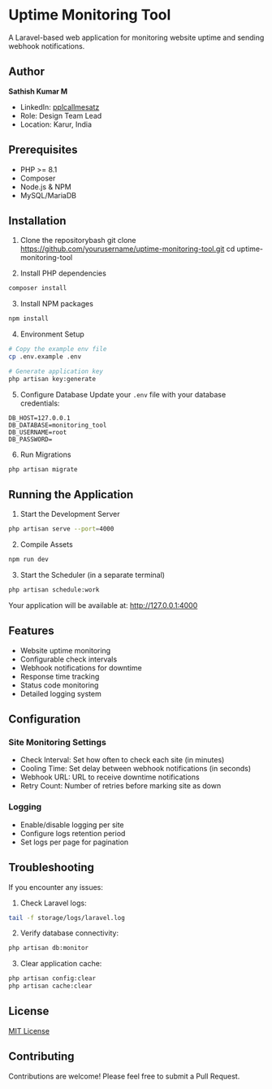# Uptime Monitoring Tool

A Laravel-based web application for monitoring website uptime and sending webhook notifications.

## Author

**Sathish Kumar M**
- LinkedIn: [pplcallmesatz](https://www.linkedin.com/in/pplcallmesatz/)
- Role: Design Team Lead
- Location: Karur, India

## Prerequisites

- PHP >= 8.1
- Composer
- Node.js & NPM
- MySQL/MariaDB

## Installation

1. Clone the repositorybash
git clone https://github.com/yourusername/uptime-monitoring-tool.git
cd uptime-monitoring-tool

2. Install PHP dependencies
```bash
composer install
```

3. Install NPM packages
```bash
npm install
```

4. Environment Setup
```bash
# Copy the example env file
cp .env.example .env

# Generate application key
php artisan key:generate
```

5. Configure Database
Update your `.env` file with your database credentials:
```env
DB_HOST=127.0.0.1
DB_DATABASE=monitoring_tool
DB_USERNAME=root
DB_PASSWORD=
```

6. Run Migrations
```bash
php artisan migrate
```

## Running the Application

1. Start the Development Server
```bash
php artisan serve --port=4000
```

2. Compile Assets
```bash
npm run dev
```

3. Start the Scheduler (in a separate terminal)
```bash
php artisan schedule:work
```

Your application will be available at: http://127.0.0.1:4000

## Features

- Website uptime monitoring
- Configurable check intervals
- Webhook notifications for downtime
- Response time tracking
- Status code monitoring
- Detailed logging system

## Configuration

### Site Monitoring Settings
- Check Interval: Set how often to check each site (in minutes)
- Cooling Time: Set delay between webhook notifications (in seconds)
- Webhook URL: URL to receive downtime notifications
- Retry Count: Number of retries before marking site as down

### Logging
- Enable/disable logging per site
- Configure logs retention period
- Set logs per page for pagination

## Troubleshooting

If you encounter any issues:

1. Check Laravel logs:
```bash
tail -f storage/logs/laravel.log
```

2. Verify database connectivity:
```bash
php artisan db:monitor
```

3. Clear application cache:
```bash
php artisan config:clear
php artisan cache:clear
```

## License

[MIT License](LICENSE.md)

## Contributing

Contributions are welcome! Please feel free to submit a Pull Request.

